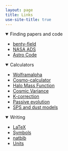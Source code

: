 ```yaml
---
layout: page
title: Links
use-site-title: true
---
```


<details open>
<summary>Finding papers and code</summary> 

* [benty-field](http://benty-fields.com/)  
* [NASA ADS](http://adsabs.harvard.edu/abstract_service.html)  
* [Astro Code](http://ascl.net/)  

</details>


<details open>
<summary>Calculators</summary>  

* [Wolframalpha](http://www.wolframalpha.com/)  
* [Cosmo-calculator](http://cosmocalc.icrar.org/)  
* [Halo Mass Function](http://ict.icrar.org/hmf/hmf_finder/form/create/)  
* [Cosmic Variance](http://casa.colorado.edu/~trenti/CosmicVariance.html)  
* [K-correction](http://kcor.sai.msu.ru/)  
* [Passive evolution](http://www.astro.yale.edu/dokkum/evocalc/)  
* [SPS and dust models](http://www.sedfitting.org/SED08/Models.html)  

</details>


<details open>
<summary>Writing</summary>

* [LaTeX](http://en.wikibooks.org/wiki/LaTeX)  
* [Symbols](http://detexify.kirelabs.org/classify.html)  
* [natbib](http://merkel.zoneo.net/Latex/natbib.php)  
* [Units](http://physics.nist.gov/cuu/Units/checklist.html)  

</details>